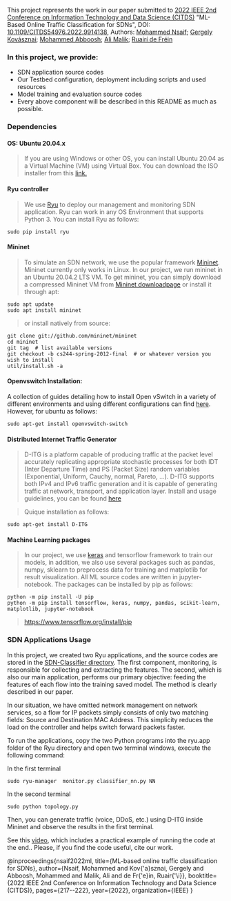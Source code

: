 This project represents the work in our paper submitted to [2022 IEEE 2nd Conference on Information Technology and Data Science (CITDS)](https://ieeexplore.ieee.org/xpl/conhome/9913999/proceeding) "ML-Based Online Traffic Classification for SDNs",  DOI: [10.1109/CITDS54976.2022.9914138](https://doi.org/10.1109/CITDS54976.2022.9914138), Authors: [Mohammed Nsaif](https://ieeexplore.ieee.org/author/37089577341); [Gergely Kovásznai](https://ieeexplore.ieee.org/author/37569885400); [Mohammed Abboosh](https://ieeexplore.ieee.org/author/37089568445); [Ali Malik](https://ieeexplore.ieee.org/author/37088446887); [Ruairí de Fréin](https://ieeexplore.ieee.org/author/37086819785)

### In this project, we provide:

- SDN application source codes
- Our Testbed configuration, deployment including scripts and used resources
- Model training and evaluation source codes
- Every above component will be described in this README as much as possible.

### Dependencies

#### OS: Ubuntu 20.04.x

>  If you are using Windows or other OS, you can install Ubuntu 20.04 as a Virtual Machine (VM) using Virtual Box. You can download the ISO installer from this [link.](https://www.ubuntu.com/download/desktop)

####  Ryu controller

> We use [Ryu](https://ryu-sdn.org/) to deploy our management and monitoring SDN application. Ryu can work in any OS Environment that supports Python 3. You can install Ryu as follows:

 ```sudo pip install ryu```

#### Mininet

> To simulate an SDN network, we use the popular framework [Mininet](http://mininet.org/). Mininet currently only works in Linux. In our project, we run mininet in an Ubuntu 20.04.2 LTS VM. To get mininet, you can simply download a compressed Mininet VM from [Mininet downloadpage](https://github.com/mininet/mininet/wiki/Mininet-VM-Images) or install it through apt: 
```
sudo apt update 
sudo apt install mininet
```
> or install natively from source:
```
git clone git://github.com/mininet/mininet
cd mininet
git tag  # list available versions
git checkout -b cs244-spring-2012-final  # or whatever version you wish to install
util/install.sh -a
```

#### Openvswitch Installation: 
A collection of guides detailing how to install Open vSwitch in a variety of different environments and using different configurations can find [here](https://docs.openvswitch.org/en/latest/intro/install/). However, for ubuntu as follows:

```
sudo apt-get install openvswitch-switch
```

#### Distributed Internet Traffic Generator
> D-ITG is a platform capable of producing traffic at the packet level accurately replicating appropriate stochastic processes for both IDT (Inter Departure Time) and PS (Packet Size) random variables (Exponential, Uniform, Cauchy, normal, Pareto, ...).
D-ITG supports both IPv4 and IPv6 traffic generation and it is capable of generating traffic at network, transport, and application layer.
Install and usage guidelines, you can be found [here](https://traffic.comics.unina.it/software/ITG/)

> Quique installation as follows:

```
sudo apt-get install D-ITG
```

#### Machine Learning packages

> In our project, we use [keras](https://keras.io/) and tensorflow framework to train our models, in addition, we also use several packages such as pandas, numpy, sklearn to preprocess data for training and matplotlib for result visualization. All ML source codes are written in jupyter-notebook. The packages can be installed by pip as follows:

```
python -m pip install -U pip
python -m pip install tensorflow, keras, numpy, pandas, scikit-learn, matplotlib, jupyter-notebook
```

> https://www.tensorflow.org/install/pip


### SDN Applications Usage

In this project, we created two Ryu applications, and the source codes are stored in the  [SDN-Classifier directory](https://github.com/nsaif86/SDN-Classifier). The first component, monitoring, is responsible for collecting and extracting the features. The second, which is also our main application, performs our primary objective: feeding the features of each flow into the training saved model. The method is clearly described in our paper.

In our situation, we have omitted network management on network services, so a flow for IP packets simply consists of only two matching fields: Source and Destination MAC Address. This simplicity reduces the load on the controller and helps switch forward packets faster.

To run the applications, copy the two Python programs into the ryu.app folder of the Ryu directory and open two terminal windows, execute the following command:

In the first terminal
```
sudo ryu-manager  monitor.py classifier_nn.py NN
```
In the second terminal
```
sudo python topology.py
```
Then, you can generate traffic (voice, DDoS, etc.) using D-ITG inside Mininet and observe the results in the first terminal.

See this [video](https://youtu.be/3vOvAD6iaac), which includes a practical example of running the code at the end.. Please, if you find the code useful, cite our work.

@inproceedings{nsaif2022ml,
  title={ML-based online traffic classification for SDNs},
  author={Nsaif, Mohammed and Kov{\'a}sznai, Gergely and Abboosh, Mohammed and Malik, Ali and de Fr{\'e}in, Ruair{\'\i}},
  booktitle={2022 IEEE 2nd Conference on Information Technology and Data Science (CITDS)},
  pages={217--222},
  year={2022},
  organization={IEEE}
}
